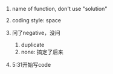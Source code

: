 1. name of function, don't use "solution"
2. coding style: space

3. 问了negative，没问
   1. duplicate
   2. none: 搞定了后来
4. 5:31开始写code

